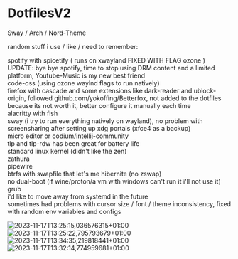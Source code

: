 # DotfilesV2
Sway / Arch / Nord-Theme

random stuff i use / like / need to remember:

spotify with spicetify ( runs on xwayland FIXED WITH FLAG ozone ) \
UPDATE: bye bye spotify, time to stop using DRM content and a limited platform, Youtube-Music is my new best friend \
code-oss (using ozone waylnd flags to run natively) \
firefox with cascade and some extensions like dark-reader and ublock-origin, followed github.com/yokoffing/Betterfox, not added to the dotfiles because its not worth it, better configure it manually each time\
alacritty with fish \
sway (i try to run everything natively on wayland), no problem with screensharing after setting up xdg portals (xfce4 as a backup) \
micro editor or codium/intellij-community \
tlp and tlp-rdw has been great for battery life \
standard linux kernel (didn't like the zen) \
zathura \
pipewire \
btrfs with swapfile that let's me hibernite (no zswap) \
no dual-boot (if wine/proton/a vm with windows can't run it i'll not use it) \
grub \
i'd like to move away from systemd in the future \
sometimes had problems with cursor size / font / theme inconsistency, fixed with random env variables and configs


![2023-11-17T13:25:15,036576315+01:00](https://github.com/Yyeger/DotfilesV2/assets/82652619/34a7038e-2c7e-43d7-8fb5-1adeb38d6040)
![2023-11-17T13:25:22,795793679+01:00](https://github.com/Yyeger/DotfilesV2/assets/82652619/9f2ff68d-3bd8-4496-8819-d72e6661bc51)
![2023-11-17T13:34:35,219818441+01:00](https://github.com/Yyeger/DotfilesV2/assets/82652619/ecce6168-12fd-404e-870d-6c177880faf1)
![2023-11-17T13:32:14,774959681+01:00](https://github.com/Yyeger/DotfilesV2/assets/82652619/bd5a1ae5-d22d-42cc-98c5-ead6b5adf34f)
